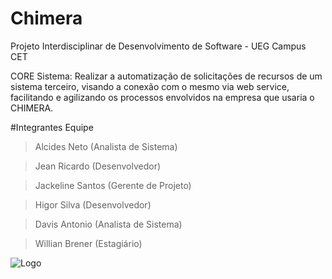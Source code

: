 # Chimera
Projeto Interdisciplinar de Desenvolvimento de Software - UEG Campus CET

CORE Sistema: Realizar a automatização de solicitações de recursos de um sistema terceiro, visando a
conexão com o mesmo via web service, facilitando e agilizando os processos envolvidos na empresa que 
usaria o CHIMERA.

#Integrantes Equipe

> Alcides Neto (Analista de Sistema)

> Jean Ricardo (Desenvolvedor)

> Jackeline Santos (Gerente de Projeto)

> Higor Silva (Desenvolvedor)

> Davis Antonio (Analista de Sistema)

> Willian Brener (Estagiário)

![Logo](https://filsdelhomme.files.wordpress.com/2012/12/chimera.jpg)
